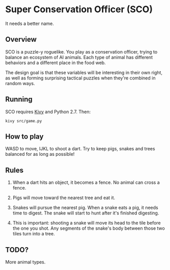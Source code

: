 # Super Conservation Officer (SCO)

It needs a better name.

## Overview

SCO is a puzzle-y roguelike. You play as a conservation officer, trying to balance an ecosystem of AI animals. Each type of animal has different behaviors and a different place in the food web.

The design goal is that these variables will be interesting in their own right, as well as forming surprising tactical puzzles when they're combined in random ways.

## Running

SCO requires [Kivy](http://www.kivy.org) and Python 2.7. Then:

`kivy src/game.py`

## How to play

WASD to move, IJKL to shoot a dart. Try to keep pigs, snakes and trees balanced for as long as possible!

## Rules

1. When a dart hits an object, it becomes a fence. No animal can cross a fence.

2. Pigs will move toward the nearest tree and eat it.

3. Snakes will pursue the nearest pig. When a snake eats a pig, it needs time to digest. The snake will start to hunt after it's finished digesting.

4. This is important: shooting a snake will move its head to the tile before the one you shot. Any segments of the snake's body between those two tiles turn into a tree.

## TODO?

More animal types.
